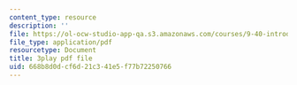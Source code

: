 ```yaml
---
content_type: resource
description: ''
file: https://ol-ocw-studio-app-qa.s3.amazonaws.com/courses/9-40-introduction-to-neural-computation-spring-2018/668b8d0dcf6d21c341e5f77b72250766_4ip-4ai6kN8.pdf
file_type: application/pdf
resourcetype: Document
title: 3play pdf file
uid: 668b8d0d-cf6d-21c3-41e5-f77b72250766
---
```


